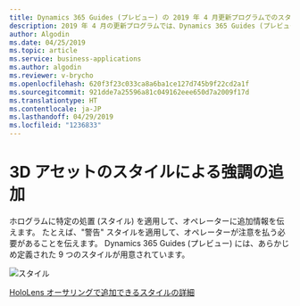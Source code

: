 ```yaml
---
title: Dynamics 365 Guides (プレビュー) の 2019 年 4 月更新プログラムでのスタイル機能
description: 2019 年 4 月の更新プログラムでは、Dynamics 365 Guides (プレビュー) のスタイル機能により、オペレーターに追加情報を伝えるためにホログラムに特定の処置を追加できるようになります。
author: Algodin
ms.date: 04/25/2019
ms.topic: article
ms.service: business-applications
ms.author: algodin
ms.reviewer: v-brycho
ms.openlocfilehash: 620f3f23c033ca8a6ba1ce127d745b9f22cd2a1f
ms.sourcegitcommit: 921dde7a25596a81c049162eee650d7a2009f17d
ms.translationtype: HT
ms.contentlocale: ja-JP
ms.lasthandoff: 04/29/2019
ms.locfileid: "1236833"
---
```

# <a name="styles-for-3d-assets-add-emphasis"></a>3D アセットのスタイルによる強調の追加

ホログラムに特定の処置 (スタイル) を適用して、オペレーターに追加情報を伝えます。 たとえば、"警告" スタイルを適用して、オペレーターが注意を払う必要があることを伝えます。 Dynamics 365 Guides (プレビュー) には、あらかじめ定義された 9 つのスタイルが用意されています。  

![スタイル](media/styles-list.PNG "スタイル")

[HoloLens オーサリングで追加できるスタイルの詳細](https://docs.microsoft.com/dynamics365/mixed-reality/guides/hololens-authoring#add-styles-for-emphasis)
